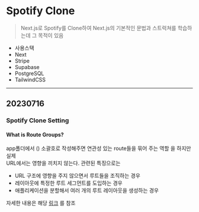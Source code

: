 # Spotify Clone

> Next.js로 Spotify를 Clone하여 Next.js의 기본적인 문법과 스트럭쳐를 학습하는데 그 목적이 있음

- 사용스택
- Next
- Stripe
- Supabase
- PostgreSQL
- TailwindCSS

---

## 20230716

### Spotify Clone Setting

#### What is Route Groups?

app폴더에서 () 소괄호로 작성해주면 연관성 있는 route들을 묶어 주는 역할 을 하지만 실제<br/>
URL에서는 영향을 끼치지 않는다. 관련된 특징으로는

- URL 구조에 영향을 주지 않으면서 루트들을 조직하는 경우
- 레이아웃에 특정한 루트 세그먼트를 도입하는 경우
- 애플리케이션을 분할해서 여러 개의 루트 레이아웃을 생성하는 경우

자세한 내용은 해당 [링크](https://velog.io/@chaewonkang/Next.js-13-1.-Routing-1.2.-Defining-Routes) 를 참조
